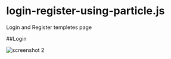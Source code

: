 # login-register-using-particle.js
Login and Register templetes page

##Login

![screenshot 2](https://user-images.githubusercontent.com/27036851/41072842-148393b2-69b5-11e8-9f53-d9bc8a2870f6.png)


